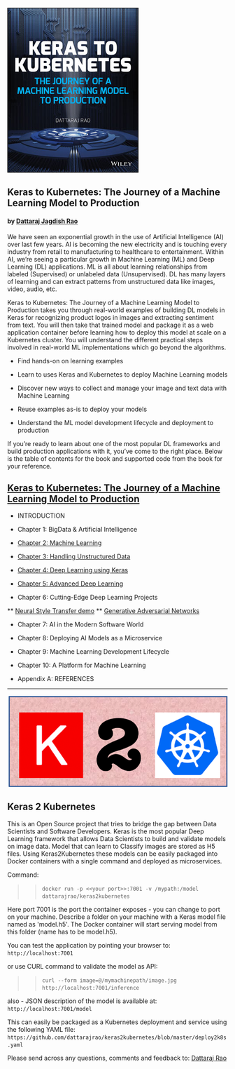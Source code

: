 ![Keras 2 Kubernetes](book_image.jpg)
## Keras to Kubernetes: The Journey of a Machine Learning Model to Production
#### by [Dattaraj Jagdish Rao](mailto:dattarajrao@yahoo.com)

We have seen an exponential growth in the use of Artificial Intelligence (AI) over last few years. AI is becoming the new electricity and is touching every industry from retail to manufacturing to healthcare to entertainment. Within AI, we’re seeing a particular growth in Machine Learning (ML) and Deep Learning (DL) applications. ML is all about learning relationships from labeled (Supervised) or unlabeled data (Unsupervised). DL has many layers of learning and can extract patterns from unstructured data like images, video, audio, etc.

Keras to Kubernetes: The Journey of a Machine Learning Model to Production  takes you through real-world examples of building DL models in Keras for recognizing product logos in images and extracting sentiment from text. You will then take that trained model and package it as a web application container before learning how to deploy this model at scale on a Kubernetes cluster. You will understand the different practical steps involved in real-world ML implementations which go beyond the algorithms.

* Find hands-on on learning examples

* Learn to uses Keras and Kubernetes to deploy Machine Learning models

* Discover new ways to collect and manage your image and text data with Machine Learning

* Reuse examples as-is to deploy your models

* Understand the ML model development lifecycle and deployment to production

If you’re ready to learn about one of the most popular DL frameworks and build production applications with it, you’ve come to the right place. Below is the table of contents for the book and supported code from the book for your reference.

## <a href="https://www.wiley.com/en-us/Keras+to+Kubernetes%3A+The+Journey+of+a+Machine+Learning+Model+to+Production+-p-9781119564836">Keras to Kubernetes: The Journey of a Machine Learning Model to Production</a>

* INTRODUCTION

* Chapter 1: BigData & Artificial Intelligence

* <a href="Chapter 2 - Machine Learning.ipynb">Chapter 2: Machine Learning</a>

* <a href="Chapter 3 - Handling Unstructured Data.ipynb">Chapter 3: Handling Unstructured Data</a>

* <a href="Chapter 4 - Deep Learning using Keras.ipynb">Chapter 4: Deep Learning using Keras</a>

* <a href="Chapter 5 - Advanced Deep Learning.ipynb">Chapter 5: Advanced Deep Learning</a>

* Chapter 6: Cutting-Edge Deep Learning Projects

** <a href="Keras_2_Kubernetes_Chapter_6_Dattaraj_J_Rao_Neural_Style_Transfer_demo.ipynb">Neural Style Transfer demo</a>
** <a href="Keras_2_Kubernetes_Chapter_6_Dattaraj_J_Rao_Generative_Adversarial_Networks.ipynb">Generative Adversarial Networks</a>

* Chapter 7: AI in the Modern Software World

* Chapter 8: Deploying AI Models as a Microservice

* Chapter 9: Machine Learning Development Lifecycle

* Chapter 10: A Platform for Machine Learning

* Appendix A: REFERENCES

<hr>

![Keras 2 Kubernetes](logo.png)
## Keras 2 Kubernetes

This is an Open Source project that tries to bridge the gap between Data Scientists and Software Developers. Keras is the most popular Deep Learning framework that allows Data Scientists to build and validate models on image data. Model that can learn to Classify images are stored as H5 files. Using Keras2Kubernetes these models can be easily packaged into Docker containers with a single command and deployed as microservices.

Command:
>> `docker run -p <<your port>>:7001 -v /mypath:/model dattarajrao/keras2kubernetes`

Here port 7001 is the port the container exposes - you can change to port on your machine. Describe a folder on your machine with a Keras model file named as 'model.h5'. The Docker container will start serving model from this folder (name has to be model.h5).

You can test the application by pointing your browser to:
`http://localhost:7001`

or use CURL command to validate the model as API:
>> `curl --form image=@/mymachinepath/image.jpg http://localhost:7001/inference`

also - JSON description of the model is available at:
`http://localhost:7001/model`

This can easily be packaged as a Kubernetes deployment and service using the following YAML file:
`https://github.com/dattarajrao/keras2kubernetes/blob/master/deploy2k8s.yaml`

Please send across any questions, comments and feedback to:
[Dattaraj Rao](mailto:dattarajrao@yahoo.com)
